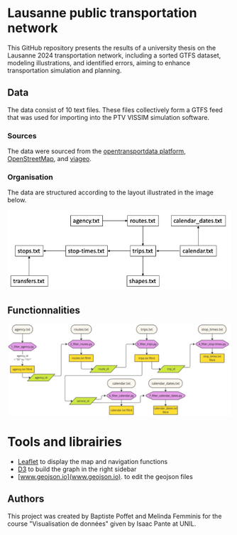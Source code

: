 # Lausanne public transportation network

This GitHub repository presents the results of a university thesis on the Lausanne 2024 transportation network, including a sorted GTFS dataset, modeling illustrations, and identified errors, aiming to enhance transportation simulation and planning.

## Data

The data consist of 10 text files. These files collectively form a GTFS feed that was used for importing into the PTV VISSIM simulation software.

### Sources

The data were sourced from the [opentransportdata platform](https://opentransportdata.swiss/en/group), [OpenStreetMap](https://www.openstreetmap.org/), and [viageo](https://viageo.ch/).

### Organisation 

The data are structured according to the layout illustrated in the image below.

![](img/GTFS-structure.png)

## Functionnalities


![](img/Workflow.jpg)

# Tools and librairies

- [Leaflet](https://leafletjs.com) to display the map and navigation functions
- [D3](https://github.com/d3/d3) to build the graph in the right sidebar 
- [www.geojson.io](www.geojson.io). to edit the geojson files

## Authors 

This project was created by Baptiste Poffet and Melinda Femminis for the course "Visualisation de données" given by Isaac Pante at UNIL. 
